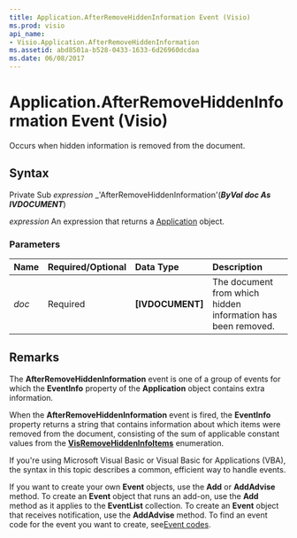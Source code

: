 ```yaml
---
title: Application.AfterRemoveHiddenInformation Event (Visio)
ms.prod: visio
api_name:
- Visio.Application.AfterRemoveHiddenInformation
ms.assetid: abd8501a-b528-0433-1633-6d26960dcdaa
ms.date: 06/08/2017
---
```



# Application.AfterRemoveHiddenInformation Event (Visio)

Occurs when hidden information is removed from the document.


## Syntax

 Private Sub _expression_ _'AfterRemoveHiddenInformation'(**_ByVal doc As IVDOCUMENT_**)

 _expression_ An expression that returns a [Application](./Visio.Application.md) object.


### Parameters



|**Name**|**Required/Optional**|**Data Type**|**Description**|
|:-----|:-----|:-----|:-----|
| _doc_|Required| **[IVDOCUMENT]**|The document from which hidden information has been removed.|

## Remarks

The  **AfterRemoveHiddenInformation** event is one of a group of events for which the **EventInfo** property of the **Application** object contains extra information.

When the  **AfterRemoveHiddenInformation** event is fired, the **EventInfo** property returns a string that contains information about which items were removed from the document, consisting of the sum of applicable constant values from the **[VisRemoveHiddenInfoItems](Visio.visremovehiddeninfoitems.md)** enumeration.

If you're using Microsoft Visual Basic or Visual Basic for Applications (VBA), the syntax in this topic describes a common, efficient way to handle events.

If you want to create your own  **Event** objects, use the **Add** or **AddAdvise** method. To create an **Event** object that runs an add-on, use the **Add** method as it applies to the **EventList** collection. To create an **Event** object that receives notification, use the **AddAdvise** method. To find an event code for the event you want to create, see[Event codes](../visio/Concepts/event-codesvisio.md).


